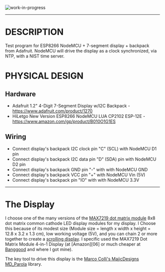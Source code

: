 
![work-in-progress](http://worktrade.eu/img/uc.gif "These materials require additional work and are not ready for general use.")

---

# DESCRIPTION
Test program for ESP8266 NodeMCU + 7-segment display + backpack from Adafruit.
NodeMCU will drive the display as a clock synchronized, via NTP, with a NIST time server.

# PHYSICAL DESIGN
## Hardware
* Adafruit 1.2" 4-Digit 7-Segment Display w/I2C Backpack - https://www.adafruit.com/product/1270
* HiLetgo New Version ESP8266 NodeMCU LUA CP2102 ESP-12E - https://www.amazon.com/gp/product/B010O1G1ES

## Wiring
* Connect display's backpack I2C clock pin "C" (SCL) with NodeMCU D1 pin
* Connect display's backpack I2C data pin "D" (SDA) pin with NodeMCU D2 pin
* Connect display's backpack GND pin "-" with with NodeMCU GND
* Connect display's backpack VCC pin "+" with NodeMCU Vin (5V)
* Connect display's backpack pin "IO" with with NodeMCU 3.3V

---

# The Display
I choose one of the many versions of the [MAX7219 dot matrix module][08]
8x8 dot matrix common cathode LED display modules for my display.
I Choose this because of its modest size
(Module size = length x width x height = 12.8 x 3.2 x 1.3 cm),
low working voltage (5V),
and you can chain 2 or more together to create a [scrolling display][10].
I specific used the MAX7219 Dot Matrix Module 4-in-1 Display
(at [Amazon][06] or much cheaper at [Banggood][07] and where I got mine).

The key tool to drive this display is the [Marco Colli's MajicDesigns MD_Parola][09] library.



[01]:
[02]:
[03]:
[04]:
[05]:
[06]:https://www.amazon.com/WMYCONGCONG-MAX7219-Display-Arduino-Microcontroller/dp/B07FT6MZ7R/Dref=asc_df_B07FT6MZ7R/
[07]:https://www.banggood.com/3Pcs-MAX7219-Dot-Matrix-Module-4-in-1-Display-Screen-For-Arduino-p-1230975.html
[08]:https://www.openimpulse.com/blog/products-page/product-category/max7219-led-dot-matrix-module/
[09]:https://github.com/MajicDesigns/MD_Parola
[10]:https://www.youtube.com/watch?v=i_8tvPwT6OE

